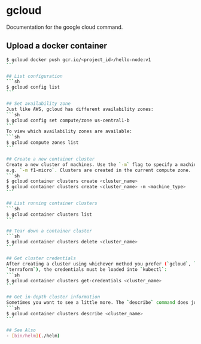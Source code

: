# gcloud
Documentation for the google cloud command.

## Upload a docker container
````sh
$ gcloud docker push gcr.io/<project_id>/hello-node:v1
```

## List configuration
```sh
$ gcloud config list
```

## Set availability zone
Just like AWS, gcloud has different availability zones:
```sh
$ gcloud config set compute/zone us-central1-b
```
To view which availability zones are available:
```sh
$ gcloud compute zones list
```

## Create a new container cluster
Create a new cluster of machines. Use the `-m` flag to specify a machine type,
e.g. `-m f1-micro`. Clusters are created in the current compute zone.
```sh
$ gcloud container clusters create <cluster_name>
$ gcloud container clusters create <cluster_name> -m <machine_type>
```

## List running container clusters
```sh
$ gcloud container clusters list
```

## Tear down a container cluster
```sh
$ gcloud container clusters delete <cluster_name>
```

## Get cluster credentials
After creating a cluster using whichever method you prefer (`gcloud`, `ui`,
`terraform`), the credentials must be loaded into `kubectl`:
```sh
$ gcloud container clusters get-credentials <cluster_name>
```

## Get in-depth cluster information
Sometimes you want to see a little more. The `describe` command does just that:
```sh
$ gcloud container clusters describe <cluster_name>
```

## See Also
- [bin/helm](./helm)
